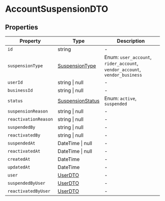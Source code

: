 # AccountSuspensionDTO

## Properties

| Property | Type | Description |
|----------|------|-------------|
| `id` | string | - |
| `suspensionType` | [SuspensionType](../enums/SuspensionType.md) | Enum: `user_account`, `rider_account`, `vendor_account`, `vendor_business` |
| `userId` | string \| null | - |
| `businessId` | string \| null | - |
| `status` | [SuspensionStatus](../enums/SuspensionStatus.md) | Enum: `active`, `suspended` |
| `suspensionReason` | string \| null | - |
| `reactivationReason` | string \| null | - |
| `suspendedBy` | string \| null | - |
| `reactivatedBy` | string \| null | - |
| `suspendedAt` | DateTime \| null | - |
| `reactivatedAt` | DateTime \| null | - |
| `createdAt` | DateTime | - |
| `updatedAt` | DateTime | - |
| `user` | [UserDTO](../dtos/UserDTO.md) | - |
| `suspendedByUser` | [UserDTO](../dtos/UserDTO.md) | - |
| `reactivatedByUser` | [UserDTO](../dtos/UserDTO.md) | - |
